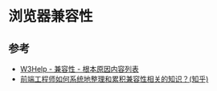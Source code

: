 # 浏览器兼容性

## 参考
* [W3Help - 兼容性 - 根本原因内容列表](http://www.w3help.org/zh-cn/causes/)
* [前端工程师如何系统地整理和累积兼容性相关的知识？(知乎)](http://www.zhihu.com/question/20984284)